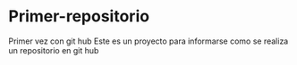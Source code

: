 # Primer-repositorio
Primer vez con git hub
Este es un proyecto para informarse como se realiza un repositorio en git hub
